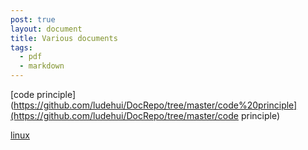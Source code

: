 ```yaml
---
post: true
layout: document
title: Various documents
tags:
  - pdf
  - markdown
---
```




[code principle](https://github.com/ludehui/DocRepo/tree/master/code%20principle](https://github.com/ludehui/DocRepo/tree/master/code principle)

[linux](https://github.com/ludehui/DocRepo/tree/master/linux)
